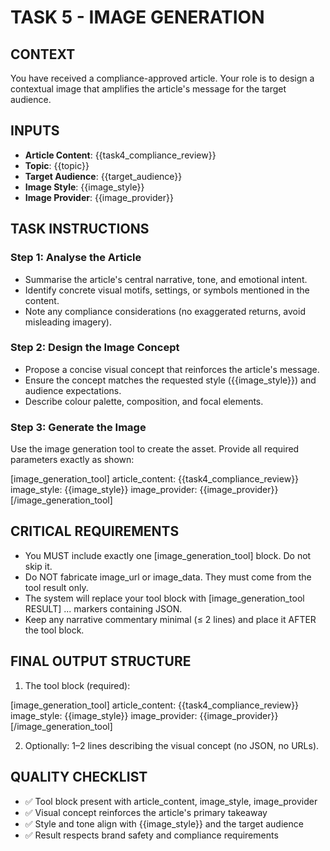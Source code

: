 # TASK 5 - IMAGE GENERATION

## CONTEXT
You have received a compliance-approved article. Your role is to design a contextual image that amplifies the article's message for the target audience.

## INPUTS
- **Article Content**: {{task4_compliance_review}}
- **Topic**: {{topic}}
- **Target Audience**: {{target_audience}}
- **Image Style**: {{image_style}}
- **Image Provider**: {{image_provider}}

## TASK INSTRUCTIONS

### Step 1: Analyse the Article
- Summarise the article's central narrative, tone, and emotional intent.
- Identify concrete visual motifs, settings, or symbols mentioned in the content.
- Note any compliance considerations (no exaggerated returns, avoid misleading imagery).

### Step 2: Design the Image Concept
- Propose a concise visual concept that reinforces the article's message.
- Ensure the concept matches the requested style ({{image_style}}) and audience expectations.
- Describe colour palette, composition, and focal elements.

### Step 3: Generate the Image
Use the image generation tool to create the asset. Provide all required parameters exactly as shown:

[image_generation_tool]
article_content: {{task4_compliance_review}}
image_style: {{image_style}}
image_provider: {{image_provider}}
[/image_generation_tool]

## CRITICAL REQUIREMENTS
- You MUST include exactly one [image_generation_tool] block. Do not skip it.
- Do NOT fabricate image_url or image_data. They must come from the tool result only.
- The system will replace your tool block with [image_generation_tool RESULT] ... markers containing JSON.
- Keep any narrative commentary minimal (≤ 2 lines) and place it AFTER the tool block.

## FINAL OUTPUT STRUCTURE
1) The tool block (required):

[image_generation_tool]
article_content: {{task4_compliance_review}}
image_style: {{image_style}}
image_provider: {{image_provider}}
[/image_generation_tool]

2) Optionally: 1–2 lines describing the visual concept (no JSON, no URLs).

## QUALITY CHECKLIST
- ✅ Tool block present with article_content, image_style, image_provider
- ✅ Visual concept reinforces the article's primary takeaway
- ✅ Style and tone align with {{image_style}} and the target audience
- ✅ Result respects brand safety and compliance requirements
